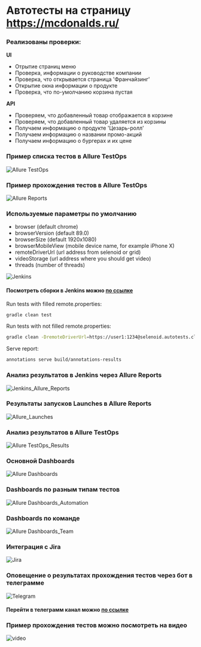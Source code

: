 # Автотесты на страницу https://mcdonalds.ru/

### Реализованы проверки:

**UI**

* Отрытие страниц меню
* Проверка, информации о руководстве компании
* Проверка, что открывается страница 'Франчайзинг'
* Открытие окна информации о продукте
* Проверка, что по-умолчанию корзина пустая

**API**

* Проверяем, что добавленный товар отображается в корзине
* Проверяем, что добавленный товар удаляется из корзины
* Получаем информацию о продукте 'Цезарь-ролл'
* Получаем информацию о названии промо-акций
* Получаем информацию о бургерах и их цене

### Пример списка тестов в Allure TestOps

![Allure TestOps](./img/Allure_TestOps.png)

### Пример прохождения тестов в Allure TestOps

![Allure Reports](./img/Allure_Reports.png)

### Используемые параметры по умолчанию

* browser (default chrome)
* browserVersion (default 89.0)
* browserSize (default 1920x1080)
* browserMobileView (mobile device name, for example iPhone X)
* remoteDriverUrl (url address from selenoid or grid)
* videoStorage (url address where you should get video)
* threads (number of threads)

![Jenkins](./img/Jenkins.png)

#### Посмотреть сборки в Jenkins можно [по ссылке](https://jenkins.autotests.cloud/job/07-antonina1901-mcdonalds/)

Run tests with filled remote.properties:

```bash
gradle clean test
```

Run tests with not filled remote.properties:

```bash
gradle clean -DremoteDriverUrl=https://user1:1234@selenoid.autotests.cloud/wd/hub/ -DvideoStorage=https://selenoid.autotests.cloud/video/ -Dthreads=1 test
```

Serve report:

```bash
annotations serve build/annotations-results
```

### Анализ результатов в Jenkins через Allure Reports

![Jenkins_Allure_Reports](./img/Jenkins_Allure_Reports.png)

### Результаты запусков Launches в Allure Reports

![Allure_Launches](./img/Allure_Launches.png)

### Анализ результатов в Allure TestOps

![Allure TestOps_Results](./img/Allure_TestOps_Results.png)

### Основной Dashboards

![Allure Dashboards](./img/Allure_Dashboards.png)

### Dashboards по разным типам тестов

![Allure Dashboards_Automation](./img/Allure_Dashboards_Automation.png)

### Dashboards по команде

![Allure Dashboards_Team](./img/Allure_Dashboards_Team.png)

### Интеграция с Jira

![Jira](./img/Jira.png)

### Оповещение о результатах прохождения тестов через бот в телеграмме

![Telegram](img/Telegram.png)

#### Перейти в телеграмм канал можно [по ссылке](https://t.me/joinchat/sMZ0AnmoWmVhNDVi)

### Пример прохождения тестов можно посмотреть на видео

![video](./img/video.gif)